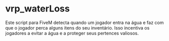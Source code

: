 # vrp_waterLoss
Este script para FiveM detecta quando um jogador entra na água e faz com que o jogador perca alguns itens do seu inventário. Isso incentiva os jogadores a evitar a água e a proteger seus pertences valiosos.
